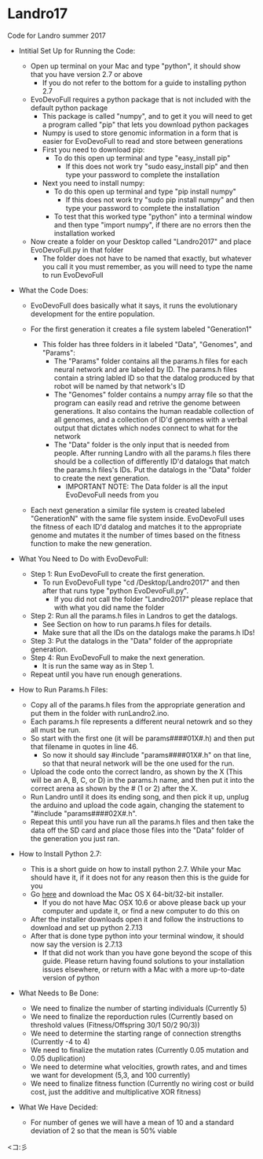 # Landro17
Code for Landro summer 2017

* Intitial Set Up for Running the Code:
   * Open up terminal on your Mac and type "python", it should show that you have version 2.7 or above
     * If you do not refer to the bottom for a guide to installing python 2.7
   * EvoDevoFull requires a python package that is not included with the default python package
     * This package  is called "numpy", and to get it you will need to get a program called "pip" that lets you download python packages
     * Numpy is used to store genomic information in a form that is easier for EvoDevoFull to read and store between generations
     * First you need to download pip:
        * To do this open up terminal and type "easy_install pip"
            * If this does not work try "sudo easy_install pip" and then type your password to complete the installation
     * Next you need to install numpy:
        * To do this open up terminal and type "pip install numpy"
            * If this does not work try "sudo pip install numpy" and then type your password to complete the installation
        * To test that this worked type "python" into a terminal window and then type "import numpy", if there are no errors then the installation worked
  * Now create a folder on your Desktop called "Landro2017" and place EvoDevoFull.py in that folder
    * The folder does not have to be named that exactly, but whatever you call it you must remember, as you will need to type the name to run EvoDevoFull

* What the Code Does:
  * EvoDevoFull does basically what it says, it runs the evolutionary development for the entire population.
  
  * For the first generation it creates a file system labeled "Generation1"
      * This folder has three folders in it labeled "Data", "Genomes", and "Params":
           * The "Params" folder contains all the params.h files for each neural network and are labeled by ID. The params.h files contain a string labled ID so that the datalog produced by that robot will be named by that network's ID
           * The "Genomes" folder contains a numpy array file so that the program can easily read and retrive the genome between generations. It also contains the human readable collection of all genomes, and a collection of ID'd genomes with a verbal output that dictates which nodes connect to what for the network
           * The "Data" folder is the only input that is needed from people. After running Landro with all the params.h files there should be a collection of differently ID'd datalogs that match the params.h files's IDs. Put the datalogs in the "Data" folder to create the next generation.
              * IMPORTANT NOTE: The Data folder is all the input EvoDevoFull needs from you
             
   * Each next generation a similar file system is created labeled "GenerationN" with the same file system inside. EvoDevoFull uses the fitness of each ID'd datalog and matches it to the appropriate genome and mutates it the number of times based on the fitness function to make the new generation.
   
* What You Need to Do with EvoDevoFull:
  * Step 1: Run EvoDevoFull to create the first generation.
    * To run EvoDevoFull type "cd /Desktop/Landro2017" and then after that runs type "python EvoDevoFull.py".
      * If you did not call the folder "Landro2017" please replace that with what you did name the folder
  * Step 2: Run all the params.h files in Landros to get the datalogs.
    * See Section on how to run params.h files for details.
    * Make sure that all the IDs on the datalogs make the params.h IDs!
  * Step 3: Put the datalogs in the "Data" folder of the appropriate generation.
  * Step 4: Run EvoDevoFull to make the next generation.
    * It is run the same way as in Step 1.
   * Repeat until you have run enough generations.
   
* How to Run Params.h Files:
  * Copy all of the params.h files from the appropriate generation and put them in the folder with runLandro2.ino. 
  * Each params.h file represents a different neural netowrk and so they all must be run. 
  * So start with the first one (it will be params####01X#.h) and then put that filename in quotes in line 46.
    * So now it should say #include "params####01X#.h" on that line, so that that neural network will be the one used for the run.
  * Upload the code onto the correct landro, as shown by the X (This will be an A, B, C, or D) in the params.h name, and then put it into the correct arena as shown by the # (1 or 2) after the X.
  * Run Landro until it does its ending song, and then pick it up, unplug the arduino and upload the code again, changing the statement to "#include "params####02X#.h".
  * Repeat this until you have run all the params.h files and then take the data off the SD card and place those files into the "Data" folder of the generation you just ran.
  
* How to Install Python 2.7:
  * This is a short guide on how to install python 2.7. While your Mac should have it, if it does not for any reason then this is the guide for you
  * Go [here](https://www.python.org/downloads/release/python-2713/) and download the Mac OS X 64-bit/32-bit installer.
    * If you do not have Mac OSX 10.6 or above please back up your computer and update it, or find a new computer to do this on
  * After the installer downloads open it and follow the instructions to download and set up python 2.7.13
  * After that is done type python into your terminal window, it should now say the version is 2.7.13
      * If that did not work than you have gone beyond the scope of this guide. Please return having found solutions to your installation issues elsewhere, or return with a Mac with a more up-to-date version of python

* What Needs to Be Done:
  * We need to finalize the number of starting individuals (Currently 5)
  * We need to finalize the reporduction rules (Currently based on threshold values (Fitness/Offspring 30/1 50/2 90/3))
  * We need to determine the starting range of connection strengths (Currently -4 to 4)
  * We need to finalize the mutation rates (Currently 0.05 mutation and 0.05 duplication)
  * We need to determine what velocities, growth rates, and and times we want for development (5,3, and 100 currently)
  * We need to finalize fitness function (Currently no wiring cost or build cost, just the additive and multiplicative XOR fitness)

* What We Have Decided:
  * For number of genes we will have a mean of 10 and a standard deviation of 2 so that the mean is 50% viable



<コ:彡 
